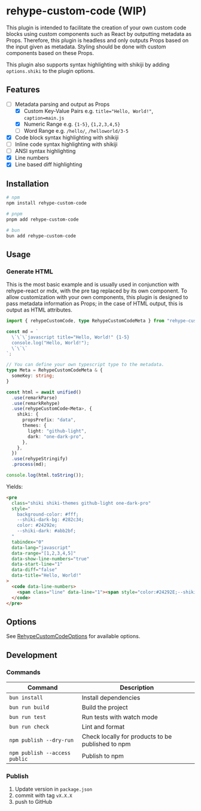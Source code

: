 # rehype-custom-code (WIP)

This plugin is intended to facilitate the creation of your own custom code blocks using custom components such as React by outputting metadata as Props. Therefore, this plugin is headless and only outputs Props based on the input given as metadata. Styling should be done with custom components based on these Props.

This plugin also supports syntax highlighting with shikiji by adding `options.shiki` to the plugin options.

## Features

- [ ] Metadata parsing and output as Props
  - [x] Custom Key-Value Pairs e.g. `title="Hello, World!"`, `caption=main.js`
  - [x] Numeric Range e.g. `{1-5}`, `{1,2,3,4,5}`
  - [ ] Word Range e.g. `/hello/`, `/helloworld/3-5`
- [x] Code block syntax highlighting with shikiji
- [ ] Inline code syntax highlighting with shikiji
- [ ] ANSI syntax highlighting
- [x] Line numbers
- [x] Line based diff highlighting

## Installation

```sh
# npm
npm install rehype-custom-code

# pnpm
pnpm add rehype-custom-code

# bun
bun add rehype-custom-code
```

## Usage

### Generate HTML

This is the most basic example and is usually used in conjunction with rehype-react or mdx, with the pre tag replaced by its own component. To allow customization with your own components, this plugin is designed to pass metadata information as Props; in the case of HTML output, this is output as HTML attributes.

```ts
import { rehypeCustomCode, type RehypeCustomCodeMeta } from "rehype-custom-code";

const md = `
  \`\`\`javascript title="Hello, World!" {1-5}
  console.log("Hello, World!");
  \`\`\`
`;

// You can define your own typescript type to the metadata.
type Meta = RehypeCustomCodeMeta & {
  someKey: string;
}

const html = await unified()
  .use(remarkParse)
  .use(remarkRehype)
  .use(rehypeCustomCode<Meta>, {
    shiki: {
      propsPrefix: "data",
      themes: {
        light: "github-light",
        dark: "one-dark-pro",
      },
    },
  })
  .use(rehypeStringify)
  .process(md);

console.log(html.toString());
```

Yields:

```html
<pre
  class="shiki shiki-themes github-light one-dark-pro"
  style="
    background-color: #fff;
    --shiki-dark-bg: #282c34;
    color: #24292e;
    --shiki-dark: #abb2bf;
  "
  tabindex="0"
  data-lang="javascript"
  data-range="[1,2,3,4,5]"
  data-show-line-numbers="true"
  data-start-line="1"
  data-diff="false"
  data-title="Hello, World!"
>
  <code data-line-numbers>
    <span class="line" data-line="1"><span style="color:#24292E;--shiki-dark:#E5C07B">console</span><span style="color:#24292E;--shiki-dark:#ABB2BF">.</span><span style="color:#6F42C1;--shiki-dark:#61AFEF">log</span><span style="color:#24292E;--shiki-dark:#ABB2BF">(</span><span style="color:#032F62;--shiki-dark:#98C379">"Hello, World!"</span><span style="color:#24292E;--shiki-dark:#ABB2BF">);</span></span>
  </code>
</pre>
```

## Options

See [RehypeCustomCodeOptions](https://r4ai.github.io/rehype-custom-code/api/types/index.RehypeCustomCodeOptions.html) for available options.

## Development

### Commands

| Command                       | Description                                       |
| ----------------------------- | ------------------------------------------------- |
| `bun install`                 | Install dependencies                              |
| `bun run build`               | Build the project                                 |
| `bun run test`                | Run tests with watch mode                         |
| `bun run check`               | Lint and format                                   |
| `npm publish --dry-run`       | Check locally for products to be published to npm |
| `npm publish --access public` | Publish to npm                                    |

### Publish

1. Update version in `package.json`
2. commit with tag `vX.X.X`
3. push to GitHub
